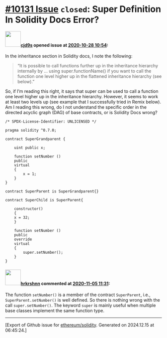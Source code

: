 # [\#10131 Issue](https://github.com/ethereum/solidity/issues/10131) `closed`: Super Definition In Solidity Docs Error?

#### <img src="https://avatars.githubusercontent.com/u/50021843?v=4" width="50">[cjd9s](https://github.com/cjd9s) opened issue at [2020-10-28 10:54](https://github.com/ethereum/solidity/issues/10131):

In the inheritance section in Solidity docs, I note the following:
>“It is possible to call functions further up in the inheritance hierarchy internally by … using super.functionName() if you want to call the function one level higher up in the flattened inheritance hierarchy (see below).”

So, if I’m reading this right, it says that super can be used to call a function one level higher up in the inheritance hierarchy. However, it seems to work at least two levels up (see example that I successfully tried in Remix below). Am I reading this wrong, do I not understand the specific order in the directed acyclic graph (DAG) of base contracts, or is Solidity Docs wrong?

```solidity
/* SPDX-License-Identifier: UNLICENSED */

pragma solidity ^0.7.0;

contract SuperGrandparent {
    
    uint public x;

    function setNumber ()
    public
    virtual
    {
        x = 1;
    }
}

contract SuperParent is SuperGrandparent{}

contract SuperChild is SuperParent{
 
    constructor()
    {
    x = 32;
    } 
    
    function setNumber ()
    public
    override
    virtual
    {
        super.setNumber();
    }
}
```



#### <img src="https://avatars.githubusercontent.com/u/13174375?u=52d702cb6bec53b561afa293cf9cd53ef7a63924&v=4" width="50">[hrkrshnn](https://github.com/hrkrshnn) commented at [2020-11-05 11:31](https://github.com/ethereum/solidity/issues/10131#issuecomment-722320715):

The function `setNumber()` is a member of the contract `SuperParent`, i.e., `SuperParent.setNumber()` is well defined. So there is nothing wrong with the call `super.setNumber()`. The keyword `super` is mainly useful when multiple base classes implement the same function type.


-------------------------------------------------------------------------------



[Export of Github issue for [ethereum/solidity](https://github.com/ethereum/solidity). Generated on 2024.12.15 at 06:45:24.]
